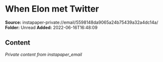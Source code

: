 # When Elon met Twitter

**Source:** instapaper-private://email/5598148da9065a24b75439a32a4dc14a/
**Folder:** Unread
**Added:** 2022-06-16T16:48:09




## Content
*Private content from instapaper_email*
